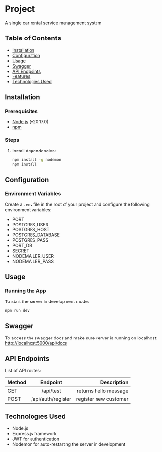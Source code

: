 # Project

A single car rental service management system

## Table of Contents
- [Installation](#installation)
- [Configuration](#configuration)
- [Usage](#usage)
- [Swagger](#swagger)
- [API Endpoints](#api-endpoints)
- [Features](#features)
- [Technologies Used](#technologies-used)


## Installation

### Prerequisites
- [Node.js](https://nodejs.org/en/) (v20.17.0)
- [npm](https://www.npmjs.com/)

### Steps
1. Install dependencies:
    ```bash
    npm install -g nodemon
    npm install
    ```

## Configuration

### Environment Variables
Create a `.env` file in the root of your project and configure the following environment variables:
* PORT
* POSTGRES_USER
* POSTGRES_HOST
* POSTGRES_DATABASE
* POSTGRES_PASS
* PORT_DB
* SECRET
* NODEMAILER_USER
* NODEMAILER_PASS


## Usage

### Running the App

To start the server in development mode:

```bash
npm run dev
```

## Swagger
To access the swagger docs and make sure server is running on localhost:
[http://localhost:5000/api/docs](http://localhost:5000/api/docs)

## API Endpoints
List of API routes:

| Method        | Endpoint                  | Description                                           |
| ------------- |:-------------------------:| -----------------------------------------------------:|
|    GET        |  /api/test                |  returns hello message                                |
|    POST       |  /api/auth/register       |  register new customer                                |



## Technologies Used
* Node.js
* Express.js framework
* JWT for authentication
* Nodemon for auto-restarting the server in development
